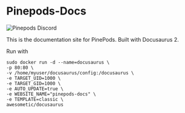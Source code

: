 # Pinepods-Docs

<img src="https://discordapp.com/api/guilds/1134490753012334592/widget.png?style=shield" alt="Pinepods Discord"/>

This is the documentation site for PinePods. Built with Docusaurus 2.

Run with 

```
sudo docker run -d --name=docusaurus \
-p 80:80 \
-v /home/myuser/docusaurus/config:/docusaurus \
-e TARGET_UID=1000 \
-e TARGET_GID=1000 \
-e AUTO_UPDATE=true \
-e WEBSITE_NAME="pinepods-docs" \
-e TEMPLATE=classic \
awesometic/docusaurus
```